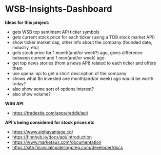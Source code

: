 # WSB-Insights-Dashboard

**Ideas for this project:**   
- gets WSB top sentiment API ticker symbols  
- gets current stock price for each ticker (using a TDB stock market API)  
- show ticker market cap, other info about the company (founded date, industry, etc)  
- gets stock price for 1 month(and/or week?) ago, gives difference between current and 1 mon(and/or week) ago  
- get top news stories (from a news API) related to each ticker and offers them  
- use openai api to get a short description of the company  
- shows what $n invested one month(and/or week) ago would be worth today?  
- also show some sort of options interest?  
- also show volume?  


**WSB API**  
- https://tradestie.com/apps/reddit/api/  


**API's being considered for stock prices etc**  
- https://www.alphavantage.co/  
- https://finnhub.io/docs/api/introduction  
- https://www.marketaux.com/documentation  
- https://site.financialmodelingprep.com/developer/docs  



